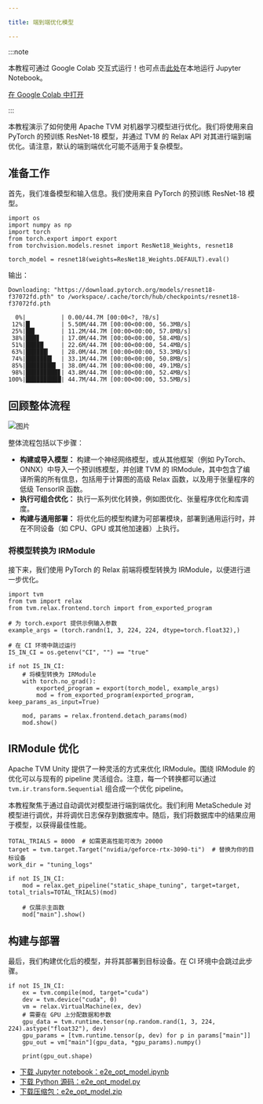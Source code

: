 ```yaml
---

title: 端到端优化模型

---
```



:::note

本教程可通过 Google Colab 交互式运行！也可点击[此处](https://tvm.apache.org/docs/get_started/tutorials/quick_start.html#sphx-glr-download-get-started-tutorials-quick-start-py)在本地运行 Jupyter Notebook。

[在 Google Colab 中打开](https://colab.research.google.com/github/apache/tvm-site/blob/asf-site/docs/_downloads/317a8cc53139718b9a36a16ba052e44b/e2e_opt_model.ipynb)

:::


本教程演示了如何使用 Apache TVM 对机器学习模型进行优化。我们将使用来自 PyTorch 的预训练 ResNet-18 模型，并通过 TVM 的 Relax API 对其进行端到端优化。请注意，默认的端到端优化可能不适用于复杂模型。

## 准备工作

首先，我们准备模型和输入信息。我们使用来自 PyTorch 的预训练 ResNet-18 模型。

```plain
import os
import numpy as np
import torch
from torch.export import export
from torchvision.models.resnet import ResNet18_Weights, resnet18

torch_model = resnet18(weights=ResNet18_Weights.DEFAULT).eval()
```


输出：

```plain
Downloading: "https://download.pytorch.org/models/resnet18-f37072fd.pth" to /workspace/.cache/torch/hub/checkpoints/resnet18-f37072fd.pth

  0%|          | 0.00/44.7M [00:00<?, ?B/s]
 12%|█▏        | 5.50M/44.7M [00:00<00:00, 56.3MB/s]
 25%|██▌       | 11.2M/44.7M [00:00<00:00, 57.8MB/s]
 38%|███▊      | 17.0M/44.7M [00:00<00:00, 58.4MB/s]
 51%|█████     | 22.6M/44.7M [00:00<00:00, 54.4MB/s]
 63%|██████▎   | 28.0M/44.7M [00:00<00:00, 53.3MB/s]
 74%|███████▍  | 33.1M/44.7M [00:00<00:00, 50.8MB/s]
 85%|████████▌ | 38.0M/44.7M [00:00<00:00, 49.1MB/s]
 98%|█████████▊| 43.8M/44.7M [00:00<00:00, 52.4MB/s]
100%|██████████| 44.7M/44.7M [00:00<00:00, 53.5MB/s]
```


## 回顾整体流程

![图片](/img/docs/v21/02-how-to_01-end-to-end-optimize-model_1.png)

整体流程包括以下步骤：
* **构建或导入模型：** 构建一个神经网络模型，或从其他框架（例如 PyTorch、ONNX）中导入一个预训练模型，并创建 TVM 的 IRModule，其中包含了编译所需的所有信息，包括用于计算图的高级 Relax 函数，以及用于张量程序的低级 TensorIR 函数。 
* **执行可组合优化：** 执行一系列优化转换，例如图优化、张量程序优化和库调度。 
* **构建与通用部署：** 将优化后的模型构建为可部署模块，部署到通用运行时，并在不同设备（如 CPU、GPU 或其他加速器）上执行。

### 将模型转换为 IRModule

接下来，我们使用 PyTorch 的 Relax 前端将模型转换为 IRModule，以便进行进一步优化。

```plain
import tvm
from tvm import relax
from tvm.relax.frontend.torch import from_exported_program

# 为 torch.export 提供示例输入参数
example_args = (torch.randn(1, 3, 224, 224, dtype=torch.float32),)

# 在 CI 环境中跳过运行
IS_IN_CI = os.getenv("CI", "") == "true"

if not IS_IN_CI:
    # 将模型转换为 IRModule
    with torch.no_grad():
        exported_program = export(torch_model, example_args)
        mod = from_exported_program(exported_program, keep_params_as_input=True)

    mod, params = relax.frontend.detach_params(mod)
    mod.show()
```


## IRModule 优化

Apache TVM Unity 提供了一种灵活的方式来优化 IRModule。围绕 IRModule 的优化可以与现有的 pipeline 灵活组合。注意，每一个转换都可以通过 `tvm.ir.transform.Sequential` 组合成一个优化 pipeline。


本教程聚焦于通过自动调优对模型进行端到端优化。我们利用 MetaSchedule 对模型进行调优，并将调优日志保存到数据库中。随后，我们将数据库中的结果应用于模型，以获得最佳性能。


```plain
TOTAL_TRIALS = 8000  # 如需更高性能可改为 20000
target = tvm.target.Target("nvidia/geforce-rtx-3090-ti")  # 替换为你的目标设备
work_dir = "tuning_logs"

if not IS_IN_CI:
    mod = relax.get_pipeline("static_shape_tuning", target=target, total_trials=TOTAL_TRIALS)(mod)

    # 仅展示主函数
    mod["main"].show()
```

## 构建与部署

最后，我们构建优化后的模型，并将其部署到目标设备。在 CI 环境中会跳过此步骤。


```plain
if not IS_IN_CI:
    ex = tvm.compile(mod, target="cuda")
    dev = tvm.device("cuda", 0)
    vm = relax.VirtualMachine(ex, dev)
    # 需要在 GPU 上分配数据和参数
    gpu_data = tvm.runtime.tensor(np.random.rand(1, 3, 224, 224).astype("float32"), dev)
    gpu_params = [tvm.runtime.tensor(p, dev) for p in params["main"]]
    gpu_out = vm["main"](gpu_data, *gpu_params).numpy()

    print(gpu_out.shape)
```
* [下载 Jupyter notebook：e2e_opt_model.ipynb](https://tvm.apache.org/docs/_downloads/317a8cc53139718b9a36a16ba052e44b/e2e_opt_model.ipynb)
* [下载 Python 源码：e2e_opt_model.py](https://tvm.apache.org/docs/_downloads/a4f940a6740cf66055ca729bf25bfbaa/e2e_opt_model.py)
* [下载压缩包：e2e_opt_model.zip](https://tvm.apache.org/docs/_downloads/a7dd7652b2ad50f82d7b739ce3645799/e2e_opt_model.zip)


